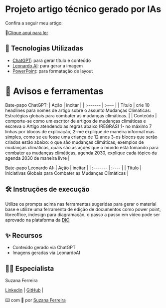 # Projeto artigo técnico gerado por IAs
Confira a seguir meu artigo:

📒[Clique aqui para ler](https://web.dio.me/articles/unidos-pelo-planeta-iniciativas-globais-para-combater-as-mudancas-climaticas?back=%2Farticles&open-modal=true&page=1&order=oldest)

## 🤖 Tecnologias Utilizadas
- [ChatGPT](https://chat.openai.com): para gerar título e conteúdo
- [Leonardo AI](https://www.leonardo.ai): para gerar a imagem
- [PowerPoint](https://www.microsoft.com/en/microsoft-365/powerpoint): para formatação de layout

# 📄 Avisos e ferramentas

Bate-papo ChatGPT:
| Ação | incitar |
| :------- | :---- |
| Título        | crie 10 headlines para nomes de artigo sobre o assunto Mudanças Climáticas: Estratégias globais para combater as mudanças climáticas.     |
| Conteúdo       | comporte-se como um escritor de artigos de mudanças climáticas e escreva o Artigo atendendo as regras abaixo (REGRAS) 1- no máximo 7 linhas por blocos de explicação, 2-me explique de maneira informal mas simples, como se eu fosse uma criança de 12 anos 3-os blocos que serão criados estão abaixo: o que são mudanças climáticas, exemplos de mudanças climáticas, quais são as ações que o mundo está tomando para combater as mudanças climáticas, agenda 2030, explique cada tópico da agenda 2030 de maneira livre |

Bate-papo Leonardo AI:
| Ação | incitar |
| :------- | :---- |
| Título        | Iniciativas Globais para Combater as Mudanças Climáticas     |

## 🛠️ Instruções de execução
Utilize os prompts acima nas ferramentas sugeridas para gerar o material base e utilize uma ferramenta de edição de documentos como power point, libreoffice, indesign para diagramação, o passo a passo em vídeo pode ser aprovado na plataforma da [DIO](https://dio.me) 

## ✨ Recursos
- Conteúdo gerado via ChatGPT
- Imagens geradas via LeonardoAI

## 👨‍💻 Especialista
Suzana Ferreira

[Linkedin](www.linkedin.com/in/suzana-ferreira-de-oliveira) | [GitHub](https://github.com/itzsuzana) |

⌨️ com 💜 por [Suzana Ferreira](www.linkedin.com/in/suzana-ferreira-de-oliveira)

